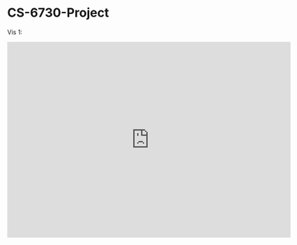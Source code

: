 # CS-6730-Project


Vis 1: 
<iframe seamless frameborder="0" src="https://public.tableau.com/views/global_annual_energy_prod/Infographic?:language=en-US&publish=yes&:display_count=n&:origin=viz_share_link" width = '650' height = '450'></iframe>
